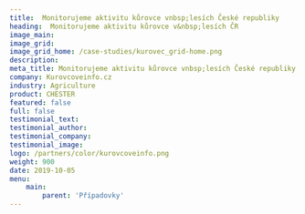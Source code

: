 ```yaml
---
title:  Monitorujeme aktivitu kůrovce vnbsp;lesích České republiky
heading:  Monitorujeme aktivitu kůrovce v&nbsp;lesích ČR
image_main: 
image_grid: 
image_grid_home: /case-studies/kurovec_grid-home.png
description:
meta_title: Monitorujeme aktivitu kůrovce vnbsp;lesích České republiky | HARDWARIO případová studie
company: Kurovcoveinfo.cz
industry: Agriculture
product: CHESTER
featured: false
full: false
testimonial_text: 
testimonial_author: 
testimonial_company: 
testimonial_image: 
logo: /partners/color/kurovcoveinfo.png
weight: 900
date: 2019-10-05
menu:
    main:
        parent: 'Případovky'
---
```

